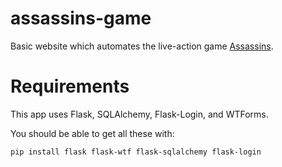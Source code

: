 assassins-game
==============

Basic website which automates the live-action game [Assassins](https://en.wikipedia.org/wiki/Assassin_%28game%29).

Requirements
============

This app uses Flask, SQLAlchemy, Flask-Login, and WTForms.

You should be able to get all these with:

```
pip install flask flask-wtf flask-sqlalchemy flask-login
```

